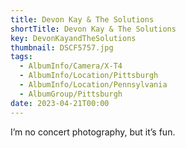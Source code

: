 ```yaml
---
title: Devon Kay & The Solutions
shortTitle: Devon Kay & The Solutions
key: DevonKayandTheSolutions
thumbnail: DSCF5757.jpg
tags:
  - AlbumInfo/Camera/X-T4
  - AlbumInfo/Location/Pittsburgh
  - AlbumInfo/Location/Pennsylvania
  - AlbumGroup/Pittsburgh
date: 2023-04-21T00:00
---
```

I’m no concert photography, but it’s fun.